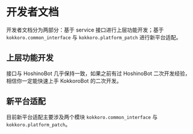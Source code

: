 # 开发者文档
开发者文档分为两部分：基于 service 接口进行上层功能开发；基于 `kokkoro.common_interface` 与 `kokkoro.platform_patch` 进行新平台适配。

## 上层功能开发
接口与 HoshinoBot 几乎保持一致，如果之前有过 HoshinoBot 二次开发经验，相信你一定能快速上手 KokkoroBot 的二次开发。

## 新平台适配
目前新平台适配主要涉及两个模块 `kokkoro.common_interface` 与 `kokkoro.platform_patch`。